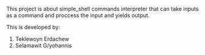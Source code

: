 This project is about simple_shell commands interpreter that can take inputs as a command and proccess the input and yields output.

This is developed by:

1. Teklewoyn Erdachew
2. Selamawit G/yohannis
